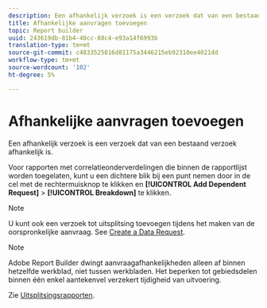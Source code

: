 ```yaml
---
description: Een afhankelijk verzoek is een verzoek dat van een bestaand verzoek afhankelijk is.
title: Afhankelijke aanvragen toevoegen
topic: Report builder
uuid: 243619db-81b4-40cc-88c4-e93a14f6993b
translation-type: tm+mt
source-git-commit: c4833525816d81175a3446215eb92310ee4021dd
workflow-type: tm+mt
source-wordcount: '102'
ht-degree: 5%

---
```



# Afhankelijke aanvragen toevoegen

Een afhankelijk verzoek is een verzoek dat van een bestaand verzoek afhankelijk is.

Voor rapporten met correlatieonderverdelingen die binnen de rapportlijst worden toegelaten, kunt u een dichtere blik bij een punt nemen door in de cel met de rechtermuisknop te klikken en **[!UICONTROL Add Dependent Request]** > **[!UICONTROL Breakdown]** te klikken.

>[!NOTE]
>
>U kunt ook een verzoek tot uitsplitsing toevoegen tijdens het maken van de oorspronkelijke aanvraag. See [Create a Data Request](/help/analyze/report-builder/data-requests/t-create-a-data-request.md).

>[!NOTE]
>
>Adobe Report Builder dwingt aanvraagafhankelijkheden alleen af binnen hetzelfde werkblad, niet tussen werkbladen. Het beperken tot gebiedsdelen binnen één enkel aantekenvel verzekert tijdigheid van uitvoering.

Zie [Uitsplitsingsrapporten](/help/analyze/reports-analytics/reports-customize/breakdowns.md).

